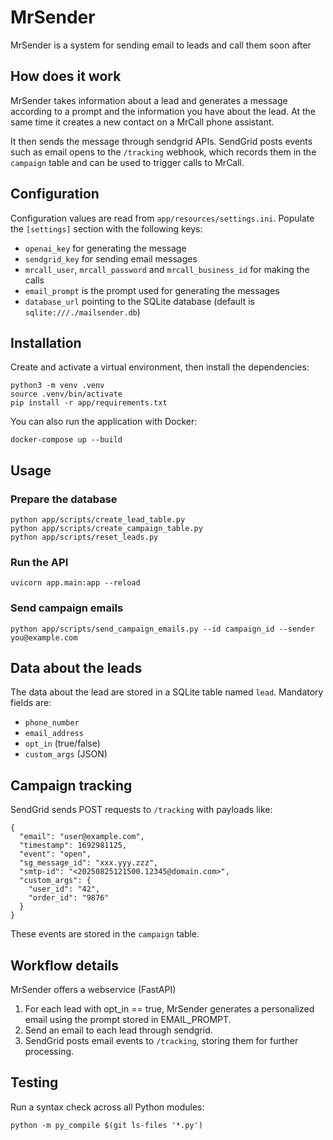 # MrSender

MrSender is a system for sending email to leads and call them soon after

## How does it work

MrSender takes information about a lead and generates a message according to a prompt and the information you have about the lead. At the same time it creates a new contact on a MrCall phone assistant.

It then sends the message through sendgrid APIs. SendGrid posts events such as email opens to the `/tracking` webhook, which records them in the `campaign` table and can be used to trigger calls to MrCall.

## Configuration

Configuration values are read from `app/resources/settings.ini`. Populate the
`[settings]` section with the following keys:

- `openai_key` for generating the message
- `sendgrid_key` for sending email messages
- `mrcall_user`, `mrcall_password` and `mrcall_business_id` for making the calls
- `email_prompt` is the prompt used for generating the messages
- `database_url` pointing to the SQLite database (default is `sqlite:///./mailsender.db`)

## Installation

Create and activate a virtual environment, then install the dependencies:

```
python3 -m venv .venv
source .venv/bin/activate
pip install -r app/requirements.txt
```

You can also run the application with Docker:

```
docker-compose up --build
```

## Usage

### Prepare the database

```
python app/scripts/create_lead_table.py
python app/scripts/create_campaign_table.py
python app/scripts/reset_leads.py
```

### Run the API

```
uvicorn app.main:app --reload
```

### Send campaign emails

```
python app/scripts/send_campaign_emails.py --id campaign_id --sender you@example.com
```

## Data about the leads

The data about the lead are stored in a SQLite table named `lead`. Mandatory fields are:

- `phone_number`
- `email_address`
- `opt_in` (true/false)
- `custom_args` (JSON)
 
## Campaign tracking

SendGrid sends POST requests to `/tracking` with payloads like:

```
{
  "email": "user@example.com",
  "timestamp": 1692981125,
  "event": "open",
  "sg_message_id": "xxx.yyy.zzz",
  "smtp-id": "<20250825121500.12345@domain.com>",
  "custom_args": {
    "user_id": "42",
    "order_id": "9876"
  }
}
```

These events are stored in the `campaign` table.

## Workflow details

MrSender offers a webservice (FastAPI)

1. For each lead with opt_in == true, MrSender generates a personalized email using the prompt stored in EMAIL_PROMPT.
2. Send an email to each lead through sendgrid.
3. SendGrid posts email events to `/tracking`, storing them for further processing.

## Testing

Run a syntax check across all Python modules:

```
python -m py_compile $(git ls-files '*.py')
```
